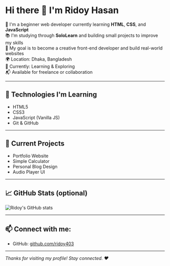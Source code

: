 # Hi there 👋 I'm Ridoy Hasan

🚀 I'm a beginner web developer currently learning **HTML**, **CSS**, and **JavaScript**  
📚 I'm studying through **SoloLearn** and building small projects to improve my skills  
🎯 My goal is to become a creative front-end developer and build real-world websites  
🌍 Location: Dhaka, Bangladesh  
💼 Currently: Learning & Exploring  
📬 Available for freelance or collaboration

---

## 🔧 Technologies I'm Learning
- HTML5  
- CSS3  
- JavaScript (Vanilla JS)  
- Git & GitHub  

---

## 🌱 Current Projects
- Portfolio Website  
- Simple Calculator  
- Personal Blog Design  
- Audio Player UI

---

## 📈 GitHub Stats (optional)

![Ridoy's GitHub stats](https://github-readme-stats.vercel.app/api?username=ridoy403&show_icons=true&theme=radical)

---

## 📫 Connect with me:
- GitHub: [github.com/ridoy403](https://github.com/ridoy403)

---

_Thanks for visiting my profile! Stay connected. ❤️_
